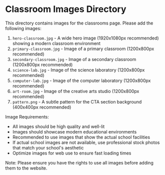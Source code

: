 # Classroom Images Directory

This directory contains images for the classrooms page. Please add the following images:

1. `hero-classroom.jpg` - A wide hero image (1920x1080px recommended) showing a modern classroom environment
2. `primary-classroom.jpg` - Image of a primary classroom (1200x800px recommended)
3. `secondary-classroom.jpg` - Image of a secondary classroom (1200x800px recommended)
4. `science-lab.jpg` - Image of the science laboratory (1200x800px recommended)
5. `computer-lab.jpg` - Image of the computer laboratory (1200x800px recommended)
6. `art-room.jpg` - Image of the creative arts studio (1200x800px recommended)
7. `pattern.png` - A subtle pattern for the CTA section background (400x400px recommended)

Image Requirements:
- All images should be high quality and well-lit
- Images should showcase modern educational environments
- Recommended to use images that show the actual school facilities
- If actual school images are not available, use professional stock photos that match your school's aesthetic
- Optimize images for web use to ensure fast loading times

Note: Please ensure you have the rights to use all images before adding them to the website. 